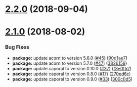 <a name="2.2.0"></a>
# [2.2.0](https://github.com/dollarshaveclub/es-check/compare/2.1.0...2.2.0) (2018-09-04)



<a name="2.1.0"></a>
# [2.1.0](https://github.com/dollarshaveclub/es-check/compare/270ed6c...2.1.0) (2018-08-02)


### Bug Fixes

* **package:** update acorn to version 5.6.0 ([#45](https://github.com/dollarshaveclub/es-check/issues/45)) ([90d1ae7](https://github.com/dollarshaveclub/es-check/commit/90d1ae7))
* **package:** update acorn to version 5.7.0 ([#47](https://github.com/dollarshaveclub/es-check/issues/47)) ([3826159](https://github.com/dollarshaveclub/es-check/commit/3826159))
* **package:** update caporal to version 0.10.0 ([#37](https://github.com/dollarshaveclub/es-check/issues/37)) ([f3e0f52](https://github.com/dollarshaveclub/es-check/commit/f3e0f52))
* **package:** update caporal to version 0.8.0 ([#17](https://github.com/dollarshaveclub/es-check/issues/17)) ([270ed6c](https://github.com/dollarshaveclub/es-check/commit/270ed6c))
* **package:** update caporal to version 0.9.0 ([#33](https://github.com/dollarshaveclub/es-check/issues/33)) ([300c0d5](https://github.com/dollarshaveclub/es-check/commit/300c0d5))




